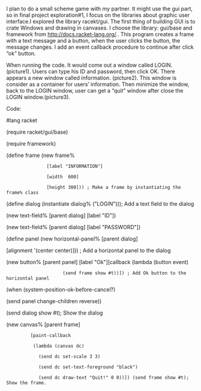 I plan to do a small scheme game with my partner. It might use the gui part, so in final project exploration#1, I focus on the libraries about graphic user interface.I explored the library racekt/gui.  The first thing of building GUI is to crate Windows and drawing in canvases. I choose the library: gui/base and framework from http://docs.racket-lang.org/.. This program creates a frame with a text message and a button, when the user clicks the button, the message changes.  I add an event callback procedure to continue after click “ok” button. 

When running the code. It would come out a window called LOGIN. (picture1). Users can type his ID and password, then click OK. There appears a new window called information. (picture2). This window is consider as a container for users’ information. Then minimize the window, back to the LOGIN window, user can get a “quit” window after close the LOGIN window.(picture3). 

Code:  

#lang racket 

(require racket/gui/base) 

(require framework) 

(define frame (new frame% 

                   [label "INFORMATION"] 

                   [width  600] 

                   [height 300])) ; Make a frame by instantiating the frame% class 

 (define dialog (instantiate dialog% ("LOGIN"))); Add a text field to the dialog 

 (new text-field% [parent dialog] [label "ID"]) 

  (new text-field% [parent dialog] [label "PASSWORD"]) 

 (define panel (new horizontal-panel% [parent dialog]  

 [alignment '(center center)])) ; Add a horizontal panel to the dialog 

(new button% [parent panel] [label "Ok"][callback (lambda (button event) 

                         (send frame show #t))]) ; Add Ok button to the horizontal panel 

(when (system-position-ok-before-cancel?) 

(send panel change-children reverse)) 

(send dialog show #t); Show the dialog 

(new canvas% [parent frame] 

             [paint-callback 

              (lambda (canvas dc) 

                (send dc set-scale 3 3) 

                (send dc set-text-foreground "black") 

                (send dc draw-text "Quit!" 0 0))]) (send frame show #t); Show the frame. 
